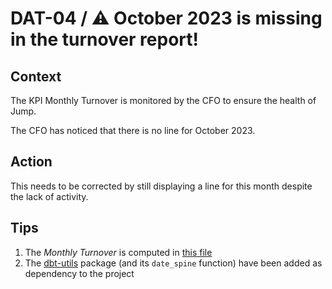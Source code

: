 # **DAT-04** / ⚠️ October 2023 is missing in the turnover report! 


## Context
The KPI Monthly Turnover is monitored by the CFO to ensure the health of Jump.

The CFO has noticed that there is no line for October 2023.


## Action
This needs to be corrected by still displaying a line for this month despite the lack of activity.


## Tips
1) The _Monthly Turnover_ is computed in [this file](../../dbt/models/marts/kpi/marts__kpi__monthly_turnover.sql)
2) The [dbt-utils](https://github.com/dbt-labs/dbt-utils) package (and its `date_spine` function) have been added as dependency to the project